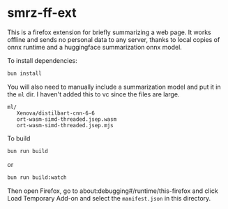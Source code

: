 # smrz-ff-ext

This is a firefox extension for briefly summarizing a web page. It works offline and sends no personal data to any server, thanks to local copies of onnx runtime and a huggingface summarization onnx model.

To install dependencies:

```bash
bun install
```

You will also need to manually include a summarization model and put it in the `ml` dir. I haven't added this to vc since the files are large.

```
ml/
   Xenova/distilbart-cnn-6-6
   ort-wasm-simd-threaded.jsep.wasm
   ort-wasm-simd-threaded.jsep.mjs
```

To build
```bash
bun run build
```

or

```bash
bun run build:watch
```

Then open Firefox, go to about:debugging#/runtime/this-firefox and click Load Temporary Add-on and select the `manifest.json` in this directory.